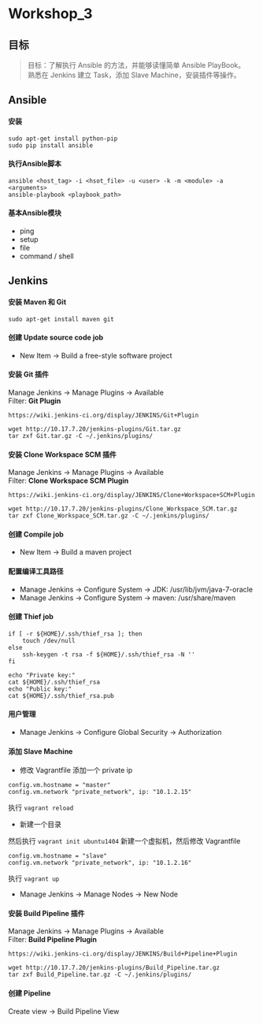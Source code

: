 
Workshop_3
==========

## 目标
> 目标：了解执行 Ansible 的方法，并能够读懂简单 Ansible PlayBook。<br>
> 熟悉在 Jenkins 建立 Task，添加 Slave Machine，安装插件等操作。

## Ansible
#### 安装
```
sudo apt-get install python-pip
sudo pip install ansible
```

#### 执行Ansible脚本
```
ansible <host_tag> -i <hsot_file> -u <user> -k -m <module> -a <arguments>
ansible-playbook <playbook_path>
```
#### 基本Ansible模块
* ping
* setup
* file
* command / shell

## Jenkins 

#### 安装 Maven 和 Git
```
sudo apt-get install maven git
```

#### 创建 Update source code job
* New Item -> Build a free-style software project

#### 安装 Git 插件

Manage Jenkins -> Manage Plugins -> Available<br>
Filter: __Git Plugin__

```
https://wiki.jenkins-ci.org/display/JENKINS/Git+Plugin
```
```
wget http://10.17.7.20/jenkins-plugins/Git.tar.gz
tar zxf Git.tar.gz -C ~/.jenkins/plugins/
```

#### 安装 Clone Workspace SCM 插件

Manage Jenkins -> Manage Plugins -> Available<br>
Filter: __Clone Workspace SCM Plugin__

```
https://wiki.jenkins-ci.org/display/JENKINS/Clone+Workspace+SCM+Plugin
```
```
wget http://10.17.7.20/jenkins-plugins/Clone_Workspace_SCM.tar.gz
tar zxf Clone_Workspace_SCM.tar.gz -C ~/.jenkins/plugins/
```

#### 创建 Compile job
* New Item -> Build a maven project

#### 配置编译工具路径

* Manage Jenkins -> Configure System -> JDK: /usr/lib/jvm/java-7-oracle
* Manage Jenkins -> Configure System -> maven: /usr/share/maven

#### 创建 Thief job
```
if [ -r ${HOME}/.ssh/thief_rsa ]; then
	touch /dev/null
else
	ssh-keygen -t rsa -f ${HOME}/.ssh/thief_rsa -N ''
fi

echo "Private key:"
cat ${HOME}/.ssh/thief_rsa
echo "Public key:"
cat ${HOME}/.ssh/thief_rsa.pub
```

#### 用户管理
* Manage Jenkins -> Configure Global Security -> Authorization

#### 添加 Slave Machine
* 修改 Vagrantfile 添加一个 private ip

```
config.vm.hostname = "master"
config.vm.network "private_network", ip: "10.1.2.15"
```
执行 `vagrant reload`

* 新建一个目录

然后执行 `vagrant init ubuntu1404` 新建一个虚拟机，然后修改 Vagrantfile

```
config.vm.hostname = "slave"
config.vm.network "private_network", ip: "10.1.2.16"
```
执行 `vagrant up`

* Manage Jenkins -> Manage Nodes -> New Node

#### 安装 Build Pipeline 插件

Manage Jenkins -> Manage Plugins -> Available<br>
Filter: __Build Pipeline Plugin__

```
https://wiki.jenkins-ci.org/display/JENKINS/Build+Pipeline+Plugin
```
```
wget http://10.17.7.20/jenkins-plugins/Build_Pipeline.tar.gz
tar zxf Build_Pipeline.tar.gz -C ~/.jenkins/plugins/
```

#### 创建 Pipeline
Create view -> Build Pipeline View
